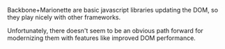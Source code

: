
Backbone+Marionette are basic javascript libraries updating the DOM, so they play nicely with other frameworks.

Unfortunately, there doesn't seem to be an obvious path forward for modernizing them with features like improved DOM performance.
